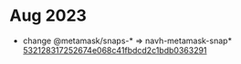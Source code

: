 
# Aug 2023
  * change @metamask/snaps-* => navh-metamask-snap* [532128317252674e068c41fbdcd2c1bdb0363291](https://github.com/ubinix-warun/metamask-snaps/commit/532128317252674e068c41fbdcd2c1bdb0363291)
